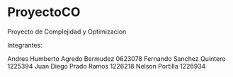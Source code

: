 # ProyectoCO
Proyecto de Complejidad y Optimizacion

Integrantes: 

Andres Humberto Agredo Bermudez 0623078
Fernando Sanchez Quintero       1225394
Juan Diego Prado Ramos          1226218
Nelson Portilla                 1226934

